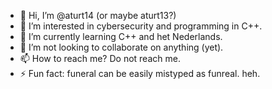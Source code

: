 - 👋 Hi, I’m @aturt14 (or maybe aturt13?)
- 👀 I’m interested in cybersecurity and programming in C++.
- 🌱 I’m currently learning C++ and het Nederlands.
- 💞️ I’m not looking to collaborate on anything (yet).
- 📫 How to reach me? Do not reach me.
- ⚡ Fun fact: funeral can be easily mistyped as funreal. heh.

<!---
aturt14/aturt14 is a ✨ special ✨ repository because its `README.md` (this file) appears on your GitHub profile.
You can click the Preview link to take a look at your changes.
--->
